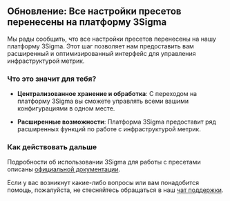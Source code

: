 ## Обновление: Все настройки пресетов перенесены на платформу 3Sigma

Мы рады сообщить, что все настройки пресетов перенесены на нашу платформу 3Sigma. 
Этот шаг позволяет нам предоставить вам расширенный и оптимизированный интерфейс для управления инфраструктурой метрик.

### Что это значит для тебя?

- **Централизованное хранение и обработка**: С переходом на платформу 3Sigma вы сможете управлять всеми вашими конфигурациями в одном месте.

- **Расширенные возможности**: Платформа 3Sigma предоставит ряд расширенных функций по работе с инфраструктурой метрик.

### Как действовать дальше

Подробности об использовании 3Sigma для работы с пресетами описаны [официальной документации](https://cf.avito.ru/pages/viewpage.action?pageId=306909662).

Если у вас возникнут какие-либо вопросы или вам понадобится помощь, пожалуйста, не стесняйтесь обращаться в наш [чат поддержки](https://mt.avito.ru/avito/channels/ab-central-help).
